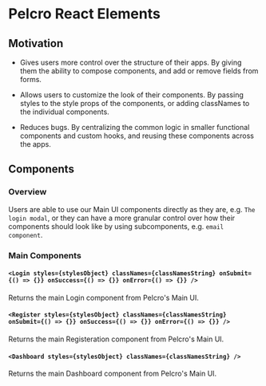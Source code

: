 # Pelcro React Elements

## Motivation

- Gives users more control over the structure of their apps. By giving them the ability to compose components, and add or remove fields from forms.

- Allows users to customize the look of their components. By passing styles to the style props of the components, or adding classNames to the individual components.

- Reduces bugs. By centralizing the common logic in smaller functional components and custom hooks, and reusing these components across the apps.

## Components

### Overview

Users are able to use our Main UI components directly as they are, e.g. `The login modal`, or they can have a more granular control over how their components should look like by using subcomponents, e.g. `email component`.

### Main Components

#### `<Login styles={stylesObject} classNames={classNamesString} onSubmit={() => {}} onSuccess={() => {}} onError={() => {}} />`

Returns the main Login component from Pelcro's Main UI.

#### `<Register styles={stylesObject} classNames={classNamesString} onSubmit={() => {}} onSuccess={() => {}} onError={() => {}} />`

Returns the main Registeration component from Pelcro's Main UI.

#### `<Dashboard styles={stylesObject} classNames={classNamesString} />`

Returns the main Dashboard component from Pelcro's Main UI.

